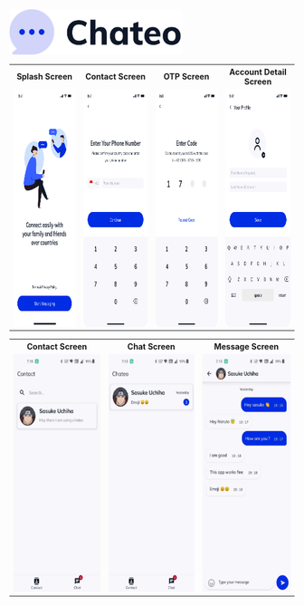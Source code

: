 <img src="/preview/chateo_logo.svg" height="80px">
 <table>
  <tr>
    <th>Splash Screen</th>
    <th>Contact Screen</th>
    <th>OTP Screen</th>
    <th>Account Detail Screen</th>
  </tr>
  <tr>
    <td><img src="/preview/splash_screen.png" width="200px" height="420px"></td>
    <td><img src="/preview/verification_screen.png" width="200px" height="420px"></td>
    <td><img src="/preview/verification_screen_two.png" width="200px" height="420px"></td>
    <td><img src="/preview/account_details.png" width="200px" height="420px"></td>
  </tr>
</table>

<table>
  <tr>
    <th>Contact Screen</th>
    <th>Chat Screen</th>
    <th>Message Screen</th>
  </tr>
  <tr>
    <td><img src="/preview/contact_fragment.jpeg" width="200px" height="420px"></td>
    <td><img src="/preview/chat_fragment.jpeg" width="200px" height="420px"></td>
    <td><img src="/preview/message_activity.jpeg" width="200px" height="420px"></td>
  </tr>
</table> 


